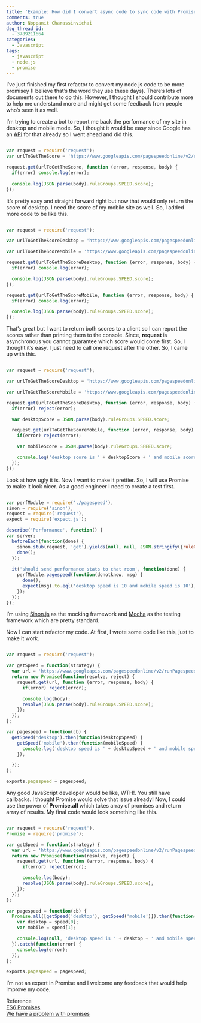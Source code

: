 ```yaml
---
title: 'Example: How did I convert async code to sync code with Promise.'
comments: true
author: Noppanit Charassinvichai
dsq_thread_id:
  - 3789211664
categories:
  - Javascript
tags:
  - javascript
  - node.js
  - promise
---
```

I&#8217;ve just finished my first refactor to convert my node.js code to be more promisey (I believe that&#8217;s the word they use these days). There&#8217;s lots of documents out there to do this. However, I thought I should contribute more to help me understand more and might get some feedback from people who&#8217;s seen it as well.

I&#8217;m trying to create a bot to report me back the performance of my site in desktop and mobile mode. So, I thought it would be easy since Google has an [API][1] for that already so I went ahead and did this.

``` javascript

var request = require('request');
var urlToGetTheScore = 'https://www.googleapis.com/pagespeedonline/v2/runPagespeed?url=http://www.noppanit.com&amp;strategy=desktop&amp;fields=ruleGroups'

request.get(urlToGetTheScore, function (error, response, body) {
  if(error) console.log(error);
  
  console.log(JSON.parse(body).ruleGroups.SPEED.score);
});

```

It&#8217;s pretty easy and straight forward right but now that would only return the score of desktop. I need the score of my mobile site as well. So, I added more code to be like this.

``` javascript

var request = require('request');

var urlToGetTheScoreDesktop = 'https://www.googleapis.com/pagespeedonline/v2/runPagespeed?url=http://www.noppanit.com&amp;strategy=desktop&amp;fields=ruleGroups'

var urlToGetTheScoreMobile = 'https://www.googleapis.com/pagespeedonline/v2/runPagespeed?url=http://www.noppanit.com&amp;strategy=mobile&amp;fields=ruleGroups'

request.get(urlToGetTheScoreDesktop, function (error, response, body) {
  if(error) console.log(error);

  console.log(JSON.parse(body).ruleGroups.SPEED.score);
});

request.get(urlToGetTheScoreMobile, function (error, response, body) {
  if(error) console.log(error);

  console.log(JSON.parse(body).ruleGroups.SPEED.score);
});

```

That&#8217;s great but I want to return both scores to a client so I can report the scores rather than printing them to the console. Since, **request** is asynchronous you cannot guarantee which score would come first. So, I thought it&#8217;s easy. I just need to call one request after the other. So, I came up with this.

``` javascript

var request = require('request');

var urlToGetTheScoreDesktop = 'https://www.googleapis.com/pagespeedonline/v2/runPagespeed?url=http://www.noppanit.com&amp;strategy=desktop&amp;fields=ruleGroups'

var urlToGetTheScoreMobile = 'https://www.googleapis.com/pagespeedonline/v2/runPagespeed?url=http://www.noppanit.com&amp;strategy=mobile&amp;fields=ruleGroups'

request.get(urlToGetTheScoreDesktop, function (error, response, body) {
  if(error) reject(error);

  var desktopScore = JSON.parse(body).ruleGroups.SPEED.score;

  request.get(urlToGetTheScoreMobile, function (error, response, body) {
    if(error) reject(error);

    var mobileScore = JSON.parse(body).ruleGroups.SPEED.score;

    console.log('desktop score is ' + desktopScore + ' and mobile score is ' + mobileScore);
  });
});

```

Look at how ugly it is. Now I want to make it prettier. So, I will use Promise to make it look nicer. As a good engineer I need to create a test first.

``` javascript

var perfModule = require('./pagespeed'),
sinon = require('sinon'),
request = require('request'),
expect = require('expect.js');

describe('Performance', function() {
var server;
  beforeEach(function(done) {
    sinon.stub(request, 'get').yields(null, null, JSON.stringify({ruleGroups : { SPEED: {score:10}} }));
    done();
  });
  
  it('should send performance stats to chat room', function(done) {
    perfModule.pagespeed(function(donotknow, msg) {
      done();
      expect(msg).to.eql('desktop speed is 10 and mobile speed is 10');
    });
  });
});

```

I&#8217;m using [Sinon.js][2] as the mocking framework and [Mocha][3] as the testing framework which are pretty standard.

Now I can start refactor my code. At first, I wrote some code like this, just to make it work.

``` javascript

var request = require('request');

var getSpeed = function(strategy) {
  var url = 'https://www.googleapis.com/pagespeedonline/v2/runPagespeed?url=http://www.noppanit.com&amp;strategy='+ strategy + '&amp;fields=ruleGroups'
  return new Promise(function(resolve, reject) {
    request.get(url, function (error, response, body) {
      if(error) reject(error);

      console.log(body);
      resolve(JSON.parse(body).ruleGroups.SPEED.score);
    });
  });
};

var pagespeed = function(cb) {
  getSpeed('desktop').then(function(desktopSpeed) {
    getSpeed('mobile').then(function(mobileSpeed) {
      console.log('desktop speed is ' + desktopSpeed + ' and mobile speed is ' + mobileSpeed);
    });

  });
};

exports.pagespeed = pagespeed;

```

Any good JavaScript developer would be like, WTH!. You still have callbacks. I thought Promise would solve that issue already! Now, I could use the power of **Promise.all** which takes array of promises and return array of results. My final code would look something like this.

``` javascript

var request = require('request'),
Promise = require('promise');

var getSpeed = function(strategy) {
  var url = 'https://www.googleapis.com/pagespeedonline/v2/runPagespeed?url=http%3A%2F%2Ffusion.net&amp;strategy='+ strategy + '&amp;fields=ruleGroups'
  return new Promise(function(resolve, reject) {
    request.get(url, function (error, response, body) {
      if(error) reject(error);

      console.log(body);
      resolve(JSON.parse(body).ruleGroups.SPEED.score);
    });
  });
};

var pagespeed = function(cb) {
  Promise.all([getSpeed('desktop'), getSpeed('mobile')]).then(function(speed) {
    var desktop = speed[0];
    var mobile = speed[1];

    console.log(null, 'desktop speed is ' + desktop + ' and mobile speed is ' + mobile);
  }).catch(function(error) {
    console.log(error);
  });
};

exports.pagespeed = pagespeed;

```

I&#8217;m not an expert in Promise and I welcome any feedback that would help improve my code.

Reference  
[ES6 Promises][4]  
[We have a problem with promises][5]

 [1]: https://developers.google.com/speed/docs/insights/v2/getting-started
 [2]: http://sinonjs.org/
 [3]: http://mochajs.org/
 [4]: http://www.html5rocks.com/en/tutorials/es6/promises/
 [5]: http://pouchdb.com/2015/05/18/we-have-a-problem-with-promises.html
